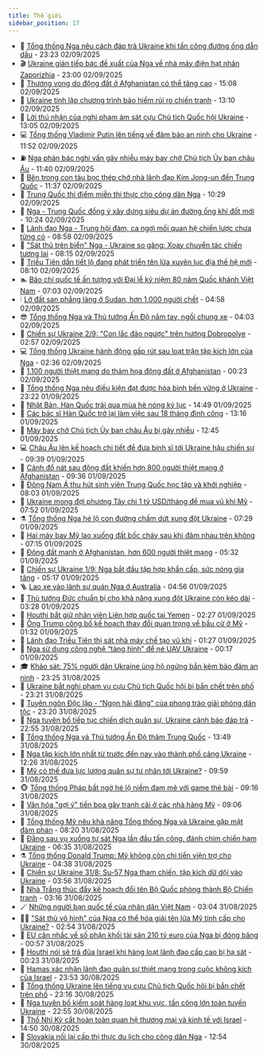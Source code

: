 ```yaml
---
title: Thế giới
sidebar_position: 17
---
```


<!-- dantri-the-gioi:START -->
- 🌋 [Tổng thống Nga nêu cách đáp trả Ukraine khi tấn công đường ống dẫn dầu](https://dantri.com.vn/the-gioi/tong-thong-nga-neu-cach-dap-tra-ukraine-khi-tan-cong-duong-ong-dan-dau-20250903060840491.htm) - 23:23 02/09/2025
- 🎬 [Ukraine gián tiếp bác đề xuất của Nga về nhà máy điện hạt nhân Zaporizhia](https://dantri.com.vn/the-gioi/ukraine-gian-tiep-bac-de-xuat-cua-nga-ve-nha-may-dien-hat-nhan-zaporizhia-20250903055410109.htm) - 23:00 02/09/2025
- 🧰 [Thương vong do động đất ở Afghanistan có thể tăng cao](https://dantri.com.vn/the-gioi/thuong-vong-do-dong-dat-o-afghanistan-co-the-tang-cao-20250902213659776.htm) - 15:08 02/09/2025
- 🌋 [Ukraine tính lập chương trình bảo hiểm rủi ro chiến tranh](https://dantri.com.vn/the-gioi/ukraine-tinh-lap-chuong-trinh-bao-hiem-rui-ro-chien-tranh-20250902201014831.htm) - 13:10 02/09/2025
- 🗽 [Lời thú nhận của nghi phạm ám sát cựu Chủ tịch Quốc hội Ukraine](https://dantri.com.vn/the-gioi/loi-thu-nhan-cua-nghi-pham-am-sat-cuu-chu-tich-quoc-hoi-ukraine-20250902193540438.htm) - 13:05 02/09/2025
- 💻 [Tổng thống Vladimir Putin lên tiếng về đảm bảo an ninh cho Ukraine](https://dantri.com.vn/the-gioi/tong-thong-vladimir-putin-len-tieng-ve-dam-bao-an-ninh-cho-ukraine-20250902183347838.htm) - 11:52 02/09/2025
- ⛽️ [Nga phản bác nghi vấn gây nhiễu máy bay chở Chủ tịch Ủy ban châu Âu](https://dantri.com.vn/the-gioi/nga-phan-bac-nghi-van-gay-nhieu-may-bay-cho-chu-tich-uy-ban-chau-au-20250902175403397.htm) - 11:40 02/09/2025
- 🤩 [Bên trong con tàu bọc thép chở nhà lãnh đạo Kim Jong-un đến Trung Quốc](https://dantri.com.vn/the-gioi/ben-trong-con-tau-boc-thep-cho-nha-lanh-dao-kim-jong-un-den-trung-quoc-20250902175833086.htm) - 11:37 02/09/2025
- 🧐 [Trung Quốc thí điểm miễn thị thực cho công dân Nga](https://dantri.com.vn/the-gioi/trung-quoc-thi-diem-mien-thi-thuc-cho-cong-dan-nga-20250902164843273.htm) - 10:29 02/09/2025
- 🎊 [Nga - Trung Quốc đồng ý xây dựng siêu dự án đường ống khí đốt mới](https://dantri.com.vn/the-gioi/nga-trung-quoc-dong-y-xay-dung-sieu-du-an-duong-ong-khi-dot-moi-20250902161007509.htm) - 10:24 02/09/2025
- 📝 [Lãnh đạo Nga - Trung hội đàm, ca ngợi mối quan hệ chiến lược chưa từng có](https://dantri.com.vn/the-gioi/lanh-dao-nga-trung-hoi-dam-ca-ngoi-moi-quan-he-chien-luoc-chua-tung-co-20250902152541139.htm) - 08:58 02/09/2025
- 🤡 [&quot;Sát thủ trên biển&quot; Nga - Ukraine so găng: Xoay chuyển tác chiến tương lai](https://dantri.com.vn/the-gioi/sat-thu-tren-bien-nga-ukraine-so-gang-xoay-chuyen-tac-chien-tuong-lai-20250902124522768.htm) - 08:15 02/09/2025
- 🥷 [Triều Tiên dần tiết lộ đang phát triển tên lửa xuyên lục địa thế hệ mới](https://dantri.com.vn/the-gioi/trieu-tien-dan-tiet-lo-dang-phat-trien-ten-lua-xuyen-luc-dia-the-he-moi-20250902145025385.htm) - 08:10 02/09/2025
- 🏊 [Báo chí quốc tế ấn tượng với Đại lễ kỷ niệm 80 năm Quốc khánh Việt Nam](https://dantri.com.vn/the-gioi/bao-chi-quoc-te-an-tuong-voi-dai-le-ky-niem-80-nam-quoc-khanh-viet-nam-20250902134738722.htm) - 07:03 02/09/2025
- 🕯 [Lở đất san phẳng làng ở Sudan, hơn 1.000 người chết](https://dantri.com.vn/the-gioi/lo-dat-san-phang-lang-o-sudan-hon-1000-nguoi-chet-20250902115309592.htm) - 04:58 02/09/2025
- 😎 [Tổng thống Nga và Thủ tướng Ấn Độ nắm tay, ngồi chung xe](https://dantri.com.vn/the-gioi/tong-thong-nga-va-thu-tuong-an-do-nam-tay-ngoi-chung-xe-20250902102616301.htm) - 04:03 02/09/2025
- 🌈 [Chiến sự Ukraine 2/9: &quot;Con lắc đảo ngược&quot; trên hướng Dobropolye](https://dantri.com.vn/the-gioi/chien-su-ukraine-29-con-lac-dao-nguoc-tren-huong-dobropolye-20250902074703190.htm) - 02:57 02/09/2025
- 💻 [Tổng thống Ukraine hành động gấp rút sau loạt trận tập kích lớn của Nga](https://dantri.com.vn/the-gioi/tong-thong-ukraine-hanh-dong-gap-rut-sau-loat-tran-tap-kich-lon-cua-nga-20250902090258453.htm) - 02:36 02/09/2025
- 🤖 [1.100 người thiệt mạng do thảm họa động đất ở Afghanistan](https://dantri.com.vn/the-gioi/1100-nguoi-thiet-mang-do-tham-hoa-dong-dat-o-afghanistan-20250902065747371.htm) - 00:23 02/09/2025
- 🦏 [Tổng thống Nga nêu điều kiện đạt được hòa bình bền vững ở Ukraine](https://dantri.com.vn/the-gioi/tong-thong-nga-neu-dieu-kien-dat-duoc-hoa-binh-ben-vung-o-ukraine-20250902060418783.htm) - 23:22 01/09/2025
- 🌁 [Nhật Bản, Hàn Quốc trải qua mùa hè nóng kỷ lục](https://dantri.com.vn/the-gioi/nhat-ban-han-quoc-trai-qua-mua-he-nong-ky-luc-20250901212648220.htm) - 14:49 01/09/2025
- 🐘 [Các bác sĩ Hàn Quốc trở lại làm việc sau 18 tháng đình công](https://dantri.com.vn/the-gioi/cac-bac-si-han-quoc-tro-lai-lam-viec-sau-18-thang-dinh-cong-20250901194843938.htm) - 13:16 01/09/2025
- 🥷 [Máy bay chở Chủ tịch Ủy ban châu Âu bị gây nhiễu](https://dantri.com.vn/the-gioi/may-bay-cho-chu-tich-uy-ban-chau-au-bi-gay-nhieu-20250901193942046.htm) - 12:45 01/09/2025
- 💻 [Châu Âu lên kế hoạch chi tiết để đưa binh sĩ tới Ukraine hậu chiến sự](https://dantri.com.vn/the-gioi/chau-au-len-ke-hoach-chi-tiet-de-dua-binh-si-toi-ukraine-hau-chien-su-20250901155940337.htm) - 09:39 01/09/2025
- 🎡 [Cảnh đổ nát sau động đất khiến hơn 800 người thiệt mạng ở Afghanistan](https://dantri.com.vn/the-gioi/canh-do-nat-sau-dong-dat-khien-hon-800-nguoi-thiet-mang-o-afghanistan-20250901160338509.htm) - 09:36 01/09/2025
- 🧰 [Đông Nam Á thu hút sinh viên Trung Quốc học tập và khởi nghiệp](https://dantri.com.vn/the-gioi/dong-nam-a-thu-hut-sinh-vien-trung-quoc-hoc-tap-va-khoi-nghiep-20250901144131687.htm) - 08:03 01/09/2025
- 🥸 [Ukraine mong đợi phương Tây chi 1 tỷ USD/tháng để mua vũ khí Mỹ](https://dantri.com.vn/the-gioi/ukraine-mong-doi-phuong-tay-chi-1-ty-usdthang-de-mua-vu-khi-my-20250901142609803.htm) - 07:52 01/09/2025
- ⚗️ [Tổng thống Nga hé lộ con đường chấm dứt xung đột Ukraine](https://dantri.com.vn/the-gioi/tong-thong-nga-he-lo-con-duong-cham-dut-xung-dot-ukraine-20250901141043787.htm) - 07:29 01/09/2025
- 🌮 [Hai máy bay Mỹ lao xuống đất bốc cháy sau khi đâm nhau trên không](https://dantri.com.vn/the-gioi/hai-may-bay-my-lao-xuong-dat-boc-chay-sau-khi-dam-nhau-tren-khong-20250901141141717.htm) - 07:15 01/09/2025
- 🎃 [Động đất mạnh ở Afghanistan, hơn 600 người thiệt mạng](https://dantri.com.vn/the-gioi/dong-dat-manh-o-afghanistan-hon-600-nguoi-thiet-mang-20250901122757299.htm) - 05:32 01/09/2025
- 💫 [Chiến sự Ukraine 1/9: Nga bắt đầu tập hợp khẩn cấp, sức nóng gia tăng](https://dantri.com.vn/the-gioi/chien-su-ukraine-19-nga-bat-dau-tap-hop-khan-cap-suc-nong-gia-tang-20250901104524115.htm) - 05:17 01/09/2025
- 🪜 [Lao xe vào lãnh sự quán Nga ở Australia](https://dantri.com.vn/the-gioi/lao-xe-vao-lanh-su-quan-nga-o-australia-20250901114206986.htm) - 04:56 01/09/2025
- 🌋 [Thủ tướng Đức chuẩn bị cho khả năng xung đột Ukraine còn kéo dài](https://dantri.com.vn/the-gioi/thu-tuong-duc-chuan-bi-cho-kha-nang-xung-dot-ukraine-con-keo-dai-20250901064014856.htm) - 03:28 01/09/2025
- 🦏 [Houthi bắt giữ nhân viên Liên hợp quốc tại Yemen](https://dantri.com.vn/the-gioi/houthi-bat-giu-nhan-vien-lien-hop-quoc-tai-yemen-20250901090844874.htm) - 02:27 01/09/2025
- 👀 [Ông Trump công bố kế hoạch thay đổi quan trọng về bầu cử ở Mỹ](https://dantri.com.vn/the-gioi/ong-trump-cong-bo-ke-hoach-thay-doi-quan-trong-ve-bau-cu-o-my-20250901072616409.htm) - 01:32 01/09/2025
- 🧰 [Lãnh đạo Triều Tiên thị sát nhà máy chế tạo vũ khí](https://dantri.com.vn/the-gioi/lanh-dao-trieu-tien-thi-sat-nha-may-che-tao-vu-khi-20250901061025627.htm) - 01:27 01/09/2025
- 🚀 [Nga sử dụng công nghệ “tàng hình” để né UAV Ukraine](https://dantri.com.vn/the-gioi/nga-su-dung-cong-nghe-tang-hinh-de-ne-uav-ukraine-20250901065449024.htm) - 00:17 01/09/2025
- 🎓 [Khảo sát: 75% người dân Ukraine ủng hộ ngừng bắn kèm bảo đảm an ninh](https://dantri.com.vn/the-gioi/khao-sat-75-nguoi-dan-ukraine-ung-ho-ngung-ban-kem-bao-dam-an-ninh-20250901061320889.htm) - 23:25 31/08/2025
- 🥸 [Ukraine bắt nghi phạm vụ cựu Chủ tịch Quốc hội bị bắn chết trên phố](https://dantri.com.vn/the-gioi/ukraine-bat-nghi-pham-vu-cuu-chu-tich-quoc-hoi-bi-ban-chet-tren-pho-20250901054640199.htm) - 23:21 31/08/2025
- 🦅 [Tuyên ngôn Độc lập - “Ngọn hải đăng” của phong trào giải phóng dân tộc](https://dantri.com.vn/the-gioi/tuyen-ngon-doc-lap-ngon-hai-dang-cua-phong-trao-giai-phong-dan-toc-20250818183231583.htm) - 23:20 31/08/2025
- 🤭 [Nga tuyên bố tiếp tục chiến dịch quân sự, Ukraine cảnh báo đáp trả](https://dantri.com.vn/the-gioi/nga-tuyen-bo-tiep-tuc-chien-dich-quan-su-ukraine-canh-bao-dap-tra-20250901053225195.htm) - 22:55 31/08/2025
- 🤖 [Tổng thống Nga và Thủ tướng Ấn Độ thăm Trung Quốc](https://dantri.com.vn/the-gioi/tong-thong-nga-va-thu-tuong-an-do-tham-trung-quoc-20250831203044123.htm) - 13:49 31/08/2025
- 🐲 [Nga tập kích lớn nhất từ trước đến nay vào thành phố cảng Ukraine](https://dantri.com.vn/the-gioi/nga-tap-kich-lon-nhat-tu-truoc-den-nay-vao-thanh-pho-cang-ukraine-20250831191634641.htm) - 12:26 31/08/2025
- 🫣 [Mỹ có thể đưa lực lượng quân sự tư nhân tới Ukraine?](https://dantri.com.vn/the-gioi/my-co-the-dua-luc-luong-quan-su-tu-nhan-toi-ukraine-20250831164024372.htm) - 09:59 31/08/2025
- 🐵 [Tổng thống Pháp bất ngờ hé lộ niềm đam mê với game thẻ bài](https://dantri.com.vn/the-gioi/tong-thong-phap-bat-ngo-he-lo-niem-dam-me-voi-game-the-bai-20250831154655636.htm) - 09:16 31/08/2025
- 🫶 [Văn hóa &quot;gợi ý&quot; tiền boa gây tranh cãi ở các nhà hàng Mỹ](https://dantri.com.vn/the-gioi/van-hoa-goi-y-tien-boa-gay-tranh-cai-o-cac-nha-hang-my-20250831153515581.htm) - 09:06 31/08/2025
- 💃 [Tổng thống Mỹ nêu khả năng Tổng thống Nga và Ukraine gặp mặt đàm phán](https://dantri.com.vn/the-gioi/tong-thong-my-neu-kha-nang-tong-thong-nga-va-ukraine-gap-mat-dam-phan-20250831150842954.htm) - 08:20 31/08/2025
- 💫 [Đằng sau vụ xuồng tự sát Nga lần đầu tấn công, đánh chìm chiến hạm Ukraine](https://dantri.com.vn/the-gioi/dang-sau-vu-xuong-tu-sat-nga-lan-dau-tan-cong-danh-chim-chien-ham-ukraine-20250831095749447.htm) - 06:35 31/08/2025
- ⚗️ [Tổng thống Donald Trump: Mỹ không còn chi tiền viện trợ cho Ukraine](https://dantri.com.vn/the-gioi/tong-thong-donald-trump-my-khong-con-chi-tien-vien-tro-cho-ukraine-20250831080210388.htm) - 04:38 31/08/2025
- 🥷 [Chiến sự Ukraine 31/8: Su-57 Nga tham chiến, tập kích dữ dội vào Ukraine](https://dantri.com.vn/the-gioi/chien-su-ukraine-318-su-57-nga-tham-chien-tap-kich-du-doi-vao-ukraine-20250831104939878.htm) - 03:56 31/08/2025
- 🥸 [Nhà Trắng thúc đẩy kế hoạch đổi tên Bộ Quốc phòng thành Bộ Chiến tranh](https://dantri.com.vn/the-gioi/nha-trang-thuc-day-ke-hoach-doi-ten-bo-quoc-phong-thanh-bo-chien-tranh-20250831093923379.htm) - 03:16 31/08/2025
- 🪄 [Những người bạn quốc tế của nhân dân Việt Nam](https://dantri.com.vn/the-gioi/nhung-nguoi-ban-quoc-te-cua-nhan-dan-viet-nam-20250730205706472.htm) - 03:04 31/08/2025
- 🧑‍💻 [&quot;Sát thủ vô hình&quot; của Nga có thể hóa giải tên lửa Mỹ tính cấp cho Ukraine?](https://dantri.com.vn/the-gioi/sat-thu-vo-hinh-cua-nga-co-the-hoa-giai-ten-lua-my-tinh-cap-cho-ukraine-20250831074547815.htm) - 02:54 31/08/2025
- 🤭 [EU cân nhắc về số phận khối tài sản 210 tỷ euro của Nga bị đóng băng](https://dantri.com.vn/the-gioi/eu-can-nhac-ve-so-phan-khoi-tai-san-210-ty-euro-cua-nga-bi-dong-bang-20250831063241257.htm) - 00:57 31/08/2025
- 🗽 [Houthi nói sẽ trả đũa Israel khi hàng loạt lãnh đạo cấp cao bị hạ sát](https://dantri.com.vn/the-gioi/houthi-noi-se-tra-dua-israel-khi-hang-loat-lanh-dao-cap-cao-bi-ha-sat-20250831065847405.htm) - 00:23 31/08/2025
- 🤖 [Hamas xác nhận lãnh đạo quân sự thiệt mạng trong cuộc không kích của Israel](https://dantri.com.vn/the-gioi/hamas-xac-nhan-lanh-dao-quan-su-thiet-mang-trong-cuoc-khong-kich-cua-israel-20250831064650971.htm) - 23:53 30/08/2025
- 🌈 [Tổng thống Ukraine lên tiếng vụ cựu Chủ tịch Quốc hội bị bắn chết trên phố](https://dantri.com.vn/the-gioi/tong-thong-ukraine-len-tieng-vu-cuu-chu-tich-quoc-hoi-bi-ban-chet-tren-pho-20250831060851412.htm) - 23:16 30/08/2025
- 🤩 [Nga tuyên bố kiểm soát hàng loạt khu vực, tấn công lớn toàn tuyến Ukraine](https://dantri.com.vn/the-gioi/nga-tuyen-bo-kiem-soat-hang-loat-khu-vuc-tan-cong-lon-toan-tuyen-ukraine-20250831054824677.htm) - 22:55 30/08/2025
- 🤗 [Thổ Nhĩ Kỳ cắt hoàn toàn quan hệ thương mại và kinh tế với Israel](https://dantri.com.vn/the-gioi/tho-nhi-ky-cat-hoan-toan-quan-he-thuong-mai-va-kinh-te-voi-israel-20250830212814625.htm) - 14:50 30/08/2025
- 🙉 [Slovakia nối lại cấp thị thực du lịch cho công dân Nga](https://dantri.com.vn/the-gioi/slovakia-noi-lai-cap-thi-thuc-du-lich-cho-cong-dan-nga-20250830195417733.htm) - 12:54 30/08/2025<!-- dantri-the-gioi:END -->
